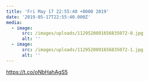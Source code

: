 ```yaml
---
title: 'Fri May 17 22:55:40 +0000 2019'
date: '2019-05-17T22:55:40.000Z'
media:
  - image:
      src: /images/uploads/1129520891656835072-0.jpg
      alt: ''
  - image:
      src: /images/uploads/1129520891656835072-1.jpg
      alt: ''
---
```

https://t.co/oNbHahAgS5
